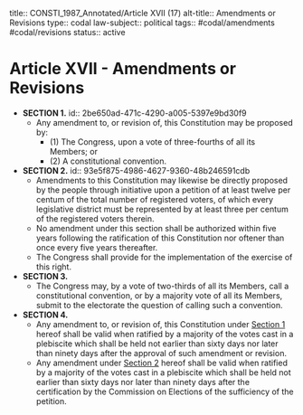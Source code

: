 title:: CONSTI_1987_Annotated/Article XVII (17)
alt-title:: Amendments or Revisions
type:: codal
law-subject:: political
tags:: #codal/amendments #codal/revisions
status:: active

# Article XVII - Amendments or Revisions
- **SECTION 1.**
  id:: 2be650ad-471c-4290-a005-5397e9bd30f9
	- Any amendment to, or revision of, this Constitution may be proposed by:
		- (1) The Congress, upon a vote of three-fourths of all its Members; or
		- (2) A constitutional convention.
- **SECTION 2.**
  id:: 93e5f875-4986-4627-9360-48b246591cdb
	- Amendments to this Constitution may likewise be directly proposed by the people through initiative upon a petition of at least twelve per centum of the total number of registered voters, of which every legislative district must be represented by at least three per centum of the registered voters therein.
	- No amendment under this section shall be authorized within five years following the ratification of this Constitution nor oftener than once every five years thereafter.
	- The Congress shall provide for the implementation of the exercise of this right.
- **SECTION 3.**
	- The Congress may, by a vote of two-thirds of all its Members, call a constitutional convention, or by a majority vote of all its Members, submit to the electorate the question of calling such a convention.
- **SECTION 4.**
	- Any amendment to, or revision of, this Constitution under [Section 1](((2be650ad-471c-4290-a005-5397e9bd30f9))) hereof shall be valid when ratified by a majority of the votes cast in a plebiscite which shall be held not earlier than sixty days nor later than ninety days after the approval of such amendment or revision.
	- Any amendment under [Section 2](((93e5f875-4986-4627-9360-48b246591cdb))) hereof shall be valid when ratified by a majority of the votes cast in a plebiscite which shall be held not earlier than sixty days nor later than ninety days after the certification by the Commission on Elections of the sufficiency of the petition.